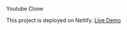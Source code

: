 Youtube Clone

This project is deployed on Netlify. [Live Demo](https://dhanraj-youtube-clone.netlify.app/)
